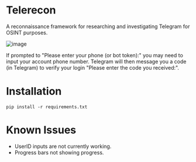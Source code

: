 # Telerecon
A reconnaissance framework for researching and investigating Telegram for OSINT purposes.

![image](https://github.com/sockysec/Telerecon/assets/121141737/34b07f2f-54ab-4598-95fd-22faca80cfd3)


If prompted to "Please enter your phone (or bot token):" you may need to input your account phone number. Telegram will then message you a code (in Telegram) to verify your login "Please enter the code you received:".

# Installation 


```
pip install -r requirements.txt
```


# Known Issues
- UserID inputs are not currently working.
- Progress bars not showing progress.
